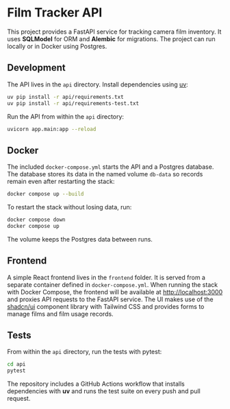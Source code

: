 # Film Tracker API

This project provides a FastAPI service for tracking camera film inventory. It uses **SQLModel** for ORM and **Alembic** for migrations. The project can run locally or in Docker using Postgres.

## Development

The API lives in the `api` directory. Install dependencies using
[uv](https://github.com/astral-sh/uv):

```bash
uv pip install -r api/requirements.txt
uv pip install -r api/requirements-test.txt
```

Run the API from within the `api` directory:

```bash
uvicorn app.main:app --reload
```

## Docker

The included `docker-compose.yml` starts the API and a Postgres database. The
database stores its data in the named volume `db-data` so records remain even
after restarting the stack:

```bash
docker compose up --build
```

To restart the stack without losing data, run:

```bash
docker compose down
docker compose up
```

The volume keeps the Postgres data between runs.

## Frontend

A simple React frontend lives in the `frontend` folder. It is served from a
separate container defined in `docker-compose.yml`. When running the stack with
Docker Compose, the frontend will be available at <http://localhost:3000> and
proxies API requests to the FastAPI service. The UI makes use of the
[shadcn/ui](https://ui.shadcn.com) component library with Tailwind CSS and
provides forms to manage films and film usage records.

## Tests

From within the `api` directory, run the tests with pytest:

```bash
cd api
pytest
```

The repository includes a GitHub Actions workflow that installs dependencies
with **uv** and runs the test suite on every push and pull request.
